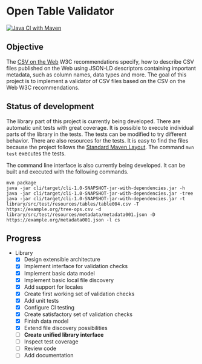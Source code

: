 # Open Table Validator

[![Java CI with Maven](https://github.com/JanJanda/otava/actions/workflows/maven.yml/badge.svg)](https://github.com/JanJanda/otava/actions/workflows/maven.yml)

## Objective

The [CSV on the Web](https://www.w3.org/TR/2016/NOTE-tabular-data-primer-20160225/) W3C recommendations specify, how to describe CSV files published on the Web using JSON-LD descriptors containing important metadata, such as column names, data types and more. The goal of this project is to implement a validator of CSV files based on the CSV on the Web W3C recommendations.

## Status of development

The library part of this project is currently being developed. There are automatic unit tests with great coverage. It is possible to execute individual parts of the library in the tests. The tests can be modified to try different behavior. There are also resources for the tests. It is easy to find the files because the project follows the [Standard Maven Layout](https://maven.apache.org/guides/introduction/introduction-to-the-standard-directory-layout.html). The command `mvn test` executes the tests.

The command line interface is also currently being developed. It can be built and executed with the following commands.

```
mvn package
java -jar cli/target/cli-1.0-SNAPSHOT-jar-with-dependencies.jar -h
java -jar cli/target/cli-1.0-SNAPSHOT-jar-with-dependencies.jar -tree
java -jar cli/target/cli-1.0-SNAPSHOT-jar-with-dependencies.jar -t library/src/test/resources/tables/table004.csv -T https://example.org/tree-ops.csv -d library/src/test/resources/metadata/metadata001.json -D https://example.org/metadata001.json -l cs
```

## Progress

- Library
  - [x] Design extensible architecture
  - [x] Implement interface for validation checks
  - [x] Implement basic data model
  - [x] Implement basic local file discovery
  - [x] Add support for locales
  - [x] Create first working set of validation checks
  - [x] Add unit tests
  - [x] Configure CI testing
  - [x] Create satisfactory set of validation checks
  - [x] Finish data model
  - [x] Extend file discovery possibilities
  - [ ] **Create unified library interface**
  - [ ] Inspect test coverage
  - [ ] Review code
  - [ ] Add documentation
